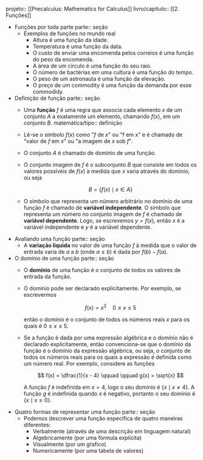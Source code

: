 projeto:: [[Precalculus: Mathematics for Calculus]]
livro/capítulo:: [[2. Funções]]

- Funções por toda parte
  parte:: seção
	- Exemplos de funções no mundo real
		- Altura é uma função da idade.
		- Temperatura é uma função da data.
		- O custo de enviar uma encomenda pelos correios é uma função do peso da encomenda.
		- A área de um círculo é uma função do seu raio.
		- O número de bactérias em uma cultura é uma função do tempo.
		- O peso de um astronauta é uma função da elevação.
		- O preço de um commodity é uma função da demanda por esse commodidy.
- Definição de função
  parte:: seção
	- Uma **função** $f$ é uma regra que associa cada elemento $x$ de um conjunto $A$ a exatamente um elemento, chamando $f(x)$, em um conjunto $B$.
	  matemática/tipo:: definição
	- Lê-se o símbolo $f(x)$ como "$f$ de $x$" ou "f em x" e é chamado de "valor de $f$ em $x$" ou "a imagem de $x$ sob $f$".
	- O conjunto $A$ é chamado de domínio de uma função.
	- O conjunto imagem de $f$ é o subconjunto $B$ que consiste em todos os valores possíveis de $f(x)$ à medida que $x$ varia através do domínio, ou seja
	  
	  $$
	  B = \{ f(x) \mid x \in A \}
	  $$
	- O símbolo que representa um número arbitrário no domínio de uma função $f$ é chamado de **variável independente**. O símbolo que representa um número no conjunto imagem de $f$ é chamado de **variável dependente**. Logo, se escrevemos $y = f(x)$, então $x$ é a variável independente e $y$ é a variável dependente.
- Avaliando uma função
  parte:: seção
	- A **variação líquida** no valor de uma função $f$ à medida que o valor de entrada varia de $a$ a $b$ (onde $a \leqslant b$) é dada por $f(b) - f(a)$.
- O domínio de uma função
  parte:: seção
	- O **domínio** de uma função é o conjunto de todos os valores de entrada da função.
	- O domínio pode ser declarado explicitamente. Por exemplo, se escrevermos
	  
	  $$
	  f(x) = x^2 \quad 0 \leqslant x \leqslant 5
	  $$
	  
	  então o domínio é o conjunto de todos os números reais $x$ para os quais é $0 \leqslant x \leqslant 5$.
	- Se a função é dada por uma expressão algébrica e o domínio não é declarado explicitamente, então convenciona-se que o domínio da função é o domínio da expressão algébrica, ou seja, o conjunto de todos os números reais para os quais a expressão é definida como um número real. Por exemplo, considere as funções
	  
	  $$
	  f(x) = \dfrac{1}{x - 4} \qquad \qquad g(x) = \sqrt{x}
	  $$
	  
	  A função $f$ é indefinida em $x = 4$, logo o seu domínio é $\{ x \mid x \neq 4 \}$. A função $g$ é indefinida quando $x$ é negativo, portanto o seu domínio é $\{ x \mid x \geqslant 0 \}$.
- Quatro formas de representar uma função
  parte:: seção
	- Podemos descrever uma função específica de quatro maneiras diferentes:
		- Verbalmente (através de uma descrição em linguagem natural)
		- Algebricamente (por uma fórmula explícita)
		- Visualmente (por um gŕafico)
		- Numericamente (por uma tabela de valores)